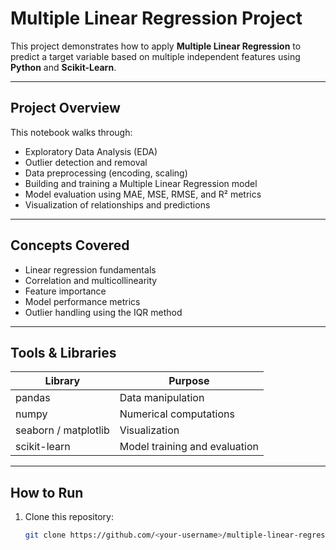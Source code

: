 # Multiple Linear Regression Project

This project demonstrates how to apply **Multiple Linear Regression** to predict a target variable based on multiple independent features using **Python** and **Scikit-Learn**.

---

##  Project Overview

This notebook walks through:
- Exploratory Data Analysis (EDA)
- Outlier detection and removal
- Data preprocessing (encoding, scaling)
- Building and training a Multiple Linear Regression model
- Model evaluation using MAE, MSE, RMSE, and R² metrics
- Visualization of relationships and predictions

---

##  Concepts Covered

- Linear regression fundamentals  
- Correlation and multicollinearity  
- Feature importance  
- Model performance metrics  
- Outlier handling using the IQR method  

---

##  Tools & Libraries

| Library | Purpose |
|----------|----------|
| pandas | Data manipulation |
| numpy | Numerical computations |
| seaborn / matplotlib | Visualization |
| scikit-learn | Model training and evaluation |

---

##  How to Run

1. Clone this repository:
   ```bash
   git clone https://github.com/<your-username>/multiple-linear-regression.git

